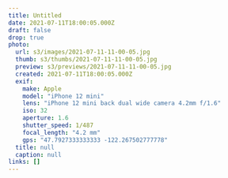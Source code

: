 ```yaml
---
title: Untitled
date: 2021-07-11T18:00:05.000Z
draft: false
drop: true
photo:
  url: s3/images/2021-07-11-11-00-05.jpg
  thumb: s3/thumbs/2021-07-11-11-00-05.jpg
  preview: s3/previews/2021-07-11-11-00-05.jpg
  created: 2021-07-11T18:00:05.000Z
  exif:
    make: Apple
    model: "iPhone 12 mini"
    lens: "iPhone 12 mini back dual wide camera 4.2mm f/1.6"
    iso: 32
    aperture: 1.6
    shutter_speed: 1/487
    focal_length: "4.2 mm"
    gps: "47.7927333333333 -122.267502777778"
  title: null
  caption: null
links: []
---
```

